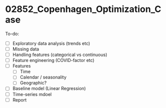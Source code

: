 # 02852_Copenhagen_Optimization_Case

To-do:
- [ ] Exploratory data analysis (trends etc)
- [ ] Missing data
- [ ] Handling features (categorical vs continuous)
- [ ] Feature engineering (COVID-factor etc)
- [ ] Features
    - [ ] Time
    - [ ] Calendar / seasonality
    - [ ] Geographic?
- [ ] Baseline model (Linear Regression)
- [ ] Time-series mdoel
- [ ] Report

